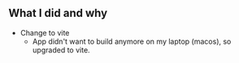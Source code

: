 ## What I did and why

- Change to vite
  - App didn't want to build anymore on my laptop (macos), so upgraded to vite.
